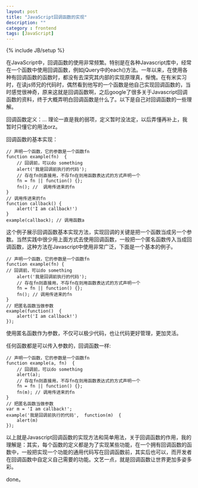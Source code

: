 ```yaml
---
layout: post
title: "JavaScript回调函数的实现"
description: ""
category : frontend
tags: [JavaScript]
---
```

{% include JB/setup %}


在JavaScript中，回调函数的使用非常频繁。特别是在各种Javascript库中，经常在一个函数中使用回调函数，例如jQuery中的each()方法。一年以来，在使用各种有回调函数的函数时，都没有去深究其内部的实现原理真，惭愧。在有米实习时，在读js师兄的代码时，偶然看到他写的一个函数是他自己实现回调函数的，当时感觉很神奇，原来这就是回调函数啊，之后google了很多关于Javascript回调函数的资料，终于大概弄明白回调函数是什么了。以下是自己对回调函数的一些理解。

回调函数定义：... 理论一直是我的弱项，定义暂时没法定，以后弄懂再补上，我暂时只懂它的用法orz。

回调函数的基本实现：


    // 声明一个函数，它的参数是一个函数fn
    function example(fn)  {
        // 回调前，可以do something
        alert('我是回调前执行的代码');
        // 存在fn则直接用，不存fn在则用函数表达式的方式声明一个
        fn = fn || function() {};
        fn(); //  调用传进来的fn
    }
    // 调用传进来的fn
    function callback() {
        alert('I am callback!')
    }
    example(callback); // 调用函数a

这个例子展示回调函数基本实现方法，实现回调的关键是把一个函数当成另一个参数。当然实践中很少用上面方式去使用回调函数，一般把一个匿名函数传入当成回调函数，这种方法在Javascript中使用非常广泛，下面是一个基本的例子。

    // 声明一个函数，它的参数是一个函数fn
    function example(fn) {
    // 回调前，可以do something
        alert('我是回调前执行的代码');
        // 存在fn则直接用，不存fn在则用函数表达式的方式声明一个
        fn = fn || function() {};
        fn(); // 调用传进来的fn
    }
    // 把匿名函数当做参数
    example(function()  {
        alert('I am callback!')
    });

使用匿名函数作为参数，不仅可以极少代码，也让代码更好管理，更加灵活。

任何函数都是可以传入参数的，回调函数一样:

    // 声明一个函数，它的参数是一个函数fn
    function example(a, fn)  {
        // 回调前，可以do something
        alert(a);
        // 存在fn则直接用，不存fn在则用函数表达式的方式声明一个
        fn = fn || function() {};
        fn(m); // 调用传进来的fn
    }
    // 把匿名函数当做参数
    var m = 'I am callback!';
    example('我是回调前执行的代码',  function(m)  {
        alert(m)
    });

以上就是Javascript回调函数的实现方法和简单用法，关于回调函数的作用，我的理解是：其实，每个函数的定义都是为了实现某些功能，在一个拥有回调函数的函数中，一般把实现一个功能的通用代码写在回调函数前，其实后也可以，而开发者在回调函数中自定义自己需要的功能。文艺一点，就是回调函数让世界更加多姿多彩。

done。
